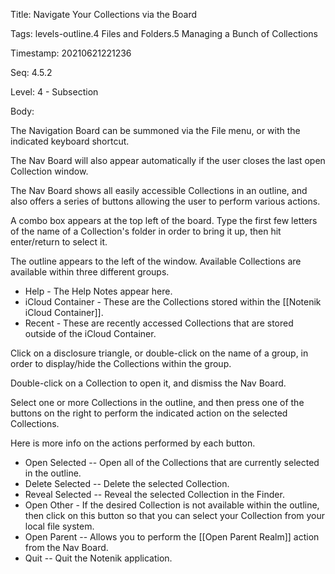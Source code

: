 Title:  Navigate Your Collections via the Board

Tags:   levels-outline.4 Files and Folders.5 Managing a Bunch of Collections

Timestamp: 20210621221236

Seq:    4.5.2

Level:  4 - Subsection

Body: 

The Navigation Board can be summoned via the File menu, or with the indicated keyboard shortcut. 

The Nav Board will also appear automatically if the user closes the last open Collection window. 

The Nav Board shows all easily accessible Collections in an outline, and also offers a series of buttons allowing the user to perform various actions. 

A combo box appears at the top left of the board. Type the first few letters of the name of a Collection's folder in order to bring it up, then hit enter/return to select it. 

The outline appears to the left of the window. Available Collections are available within three different groups. 

+ Help - The Help Notes appear here. 
+ iCloud Container - These are the Collections stored within the [[Notenik iCloud Container]].
+ Recent - These are recently accessed Collections that are stored outside of the iCloud Container.

Click on a disclosure triangle, or double-click on the name of a group, in order to display/hide the Collections within the group. 

Double-click on a Collection to open it, and dismiss the Nav Board. 

Select one or more Collections in the outline, and then press one of the buttons on the right to perform the indicated action on the selected Collections. 

Here is more info on the actions performed by each button. 

+ Open Selected -- Open all of the Collections that are currently selected in the outline. 
+ Delete Selected -- Delete the selected Collection. 
+ Reveal Selected -- Reveal the selected Collection in the Finder. 
+ Open Other - If the desired Collection is not available within the outline, then click on this button so that you can select your Collection from your local file system. 
+ Open Parent -- Allows you to perform the [[Open Parent Realm]] action from the Nav Board. 
+ Quit -- Quit the Notenik application.
